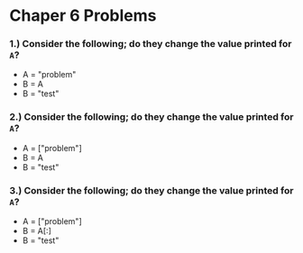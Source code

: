 # Chaper 6 Problems
### 1.)  Consider the following; do they change the value printed for `A`?
  + A = "problem"
  + B = A
  + B = "test"
### 2.)  Consider the following; do they change the value printed for `A`?
+ A = ["problem"]
+ B = A
+ B = "test"
### 3.)  Consider the following; do they change the value printed for `A`?
+ A = ["problem"]
+ B = A[:]
+ B = "test"
